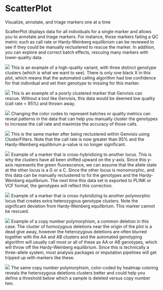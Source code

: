 # ScatterPlot

Visualize, annotate, and triage markers one at a time

ScatterPlot displays data for all individuals for a single marker and allows you to annotate and triage markers. For instance, those markers failing a QC metric such as call rate or Hardy-Weinberg equilibrium can be reviewed to see if they could be manually reclustered to rescue the marker. In addition, you can explore and correct batch effects, rescuing many markers with lower-quality data.

![](/images/ScatterPlot_Image1.png)
This is an example of a high-quality variant, with three distinct genotype clusters (which is what we want to see). There is only one black X in this plot, which means that the automated calling algorithm had low confidence for that individual and set their genotype to missing for this marker.

![](/images/ScatterPlot_Image2.png)
This is an example of a poorly clustered marker that Genvisis can rescue. Without a tool like Genvisis, this data would be deemed low quality (call rate < 95%) and thrown away.

![](/images/ScatterPlot_Image3.png)
Changing the color codes to represent batches or quality metrics can reveal patterns in the data that can help you manually cluster the genotypes to increase the call rate and maximize the accuracy of those calls.

![](/images/ScatterPlot_Image4.png)
This is the same marker after being reclustered within Genvisis using ClusterFilters. Note that the call rate is now greater than 95% and the Hardy-Weinberg equilibrium p-value is no longer significant.

![](/images/ScatterPlot_Image5.png)
Example of a marker that is cross-hybridizing to another locus. This is why the clusters have all been shifted upward on the y-axis. Since this y-axis represents the green fluorescence, we can assume that the allele state at the other locus is a G or a C. Since the other locus is monomorphic, and this data can be manually reclustered to fix the genotypes and the Hardy-Weinberg equilibrium. The next time this data set is exported to PLINK or VCF format, the genotypes will reflect this correction.

![](/images/ScatterPlot_Image6.png)
Example of a marker that is cross-hybridizing to another polymorphic locus that creates extra heterozygous genotype clusters. Note the significant deviation from Hardy-Weinberg equilibrium. This marker cannot be rescued.

![](/images/ScatterPlot_Image7.png)
Example of a copy number polymorphism, a common deletion in this case. The cluster of homozygous deletions near the origin of the plot is a dead give away, however the heterozygous deletions are often blurred together with the AA and AB clusters and the automated genotyping algorithm will usually call most or all of these as AA or AB genotypes, which will throw off the Hardy-Weinberg equilibrium. Since this is technically a three-allele system, most analysis packages or imputation pipelines will get tripped up with markers like these.

![](/images/ScatterPlot_Image8.png)
The same copy number polymorphism, color-coded by heatmap coloring reveals the heterozygous deletions clusters better and could help you define a threshold below which a sample is deleted versus copy number two.
